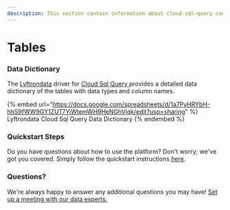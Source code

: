 ```yaml
---
description: This section contain information about cloud-sql-query connector tables information
---
```


# Tables

### Data Dictionary

The [Lyftrondata](https://www.lyftrondata.com/) driver for [Cloud Sql Query](https://www.lyftrondata.com/integration/cloud-sql-query/)[ ](https://www.lyftrondata.com/integration/cloud-sql-query/)provides a detailed data dictionary of the tables with data types and column names.

{% embed url="https://docs.google.com/spreadsheets/d/1a7PyHRYbH-hhS9fWW9GY1ZUT7YiWtemWH9HeNGhVjqk/edit?usp=sharing" %}
Lyftrondata Cloud Sql Query Data Dictionary
{% endembed %}

### Quickstart Steps

Do you have questions about how to use the platform? Don't worry; we've got you covered. Simply follow the quickstart instructions [here](../../../../quickstart-steps.md).

### Questions? <a href="#questions" id="questions"></a>

We're always happy to answer any additional questions you may have! [Set up a meeting with our data experts.](https://www.lyftrondata.com/book-a-meeting/)

